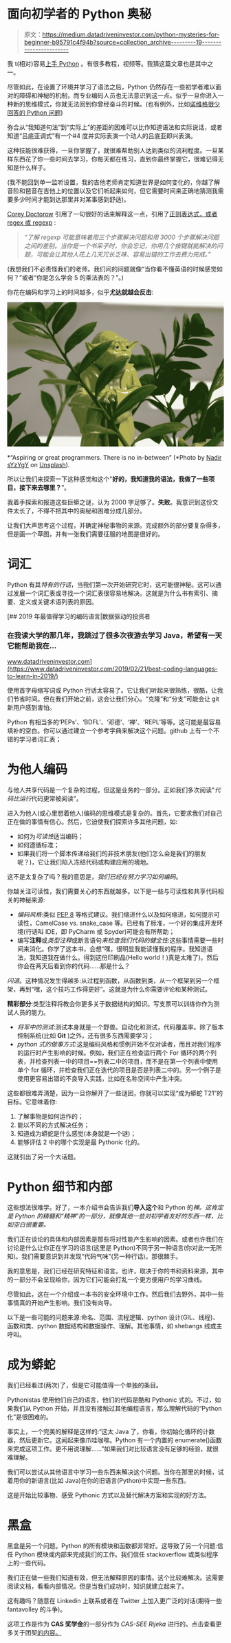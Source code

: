 # 面向初学者的 Python 奥秘

> 原文：<https://medium.datadriveninvestor.com/python-mysteries-for-beginner-b95791c4f94b?source=collection_archive---------19----------------------->

我 t(相对)容易[上手 Python](https://medium.com/@guglielmofeis/getting-started-with-python-anaconda-google-colab-and-virtual-environments-1ce8fc3286f9) 。有很多教程，视频等。我猜这篇文章也是其中之一。

尽管如此，在设置了环境并学习了语法之后，Python 仍然存在一些初学者难以面对的障碍和神秘的机制，而专业编码人员也无法意识到这一点。似乎一旦你进入一种新的思维模式，你就无法回到你曾经奋斗的时候。(也有例外，比如[诺维格很少回答的 Python 问题](https://norvig.com/python-iaq.html))

弥合从“我知道句法”到“实际上”的差距的困难可以比作知道语法和实际说话，或者知道“吕底亚调式”有一个#4 度并实际表演一个动人的吕底亚即兴表演。

这种技能很难获得，一旦你掌握了，就很难帮助别人达到类似的流利程度。一旦某样东西花了你一些时间去学习，你每天都在练习，直到你最终掌握它，很难记得无知是什么样子。

(我不能回到单一监听设置，我的吉他老师肯定知道世界是如何变化的，你越了解音阶和琶音在吉他上的位置以及它们听起来如何，但它需要时间来正确地猜测我需要多少时间才能到达那里并对某事感到舒适)。

[Corey Doctorow](https://www.theguardian.com/technology/2012/dec/04/ict-teach-kids-regular-expressions) 引用了一句很好的话来解释这一点，引用了[正则表达式，或者 regex 或 regexp](https://medium.com/analytics-vidhya/getting-started-with-regular-expressions-1ccdb8a6ca98) :

> *“了解 regexp 可能意味着用三个步骤解决问题和用 3000 个步骤解决问题之间的差别。当你是一个书呆子时，你会忘记，你用几个按键就能解决的问题，可能会让其他人花上几天冗长乏味、容易出错的工作去费力完成。”*

(我想我们不必责怪我们的老师。我们问的问题就像“当你看不懂英语的时候感觉如何？”或者“你是怎么学会 5 的乘法表的？”。)

你花在编码和学习上的时间越多，似乎**尤达就越会反击**:

![](img/be76f2cfcb181608b6fe494c266fc946.png)

*“Aspiring or great programmers. There is no in-between” (*Photo by [Nadir sYzYgY](https://unsplash.com/@nadir_syzygy?utm_source=medium&utm_medium=referral) on [Unsplash](https://unsplash.com?utm_source=medium&utm_medium=referral)).

所以让我们来探索一下这种感觉和这个"**好的，我知道我的语法，我做了一些项目，接下来去哪里？**”。

我着手探索和报道这些巨蟒之谜，认为 2000 字足够了。**失败**。我意识到这份文件太长了，不得不把其中的奥秘和困难分成几部分。

让我们大声思考这个过程，并确定神秘事物的来源。完成额外的部分要复杂得多，但是画一个草图，并有一张我们需要征服的地图是很好的。

# 词汇

Python 有其*特有的行话*，当我们第一次开始研究它时，这可能很神秘。这可以通过发展一个词汇表或寻找一个词汇表很容易地解决。这就是为什么书有索引、摘要、定义或关键术语列表的原因。

[](https://www.datadriveninvestor.com/2019/02/21/best-coding-languages-to-learn-in-2019/) [## 2019 年最值得学习的编码语言|数据驱动的投资者

### 在我读大学的那几年，我跳过了很多次夜游去学习 Java，希望有一天它能帮助我在…

www.datadriveninvestor.com](https://www.datadriveninvestor.com/2019/02/21/best-coding-languages-to-learn-in-2019/) 

使用首字母缩写词或 Python 行话太容易了。它让我们听起来很熟练，很酷，让我们节省时间。但在我们开始之前，这会让我们分心。“克隆”和“分支”可能会让 git 新用户感到害怕。

Python 有相当多的‘PEPs’、‘BDFL’、‘邓德’、‘禅’、‘REPL’等等。这可能是最容易填补的空白。你可以通过建立一个参考字典来解决这个问题。github 上有一个不错的学习者词汇表；

# 为他人编码

与他人共享代码是一个复杂的过程，但这是业务的一部分。正如我们多次阅读"*代码比运行*代码更常被阅读"。

进入为他人(或心里想着他人)编码的思维模式是复杂的。首先，它要求我们对自己正在做的事情有信心。然后，它迫使我们探索许多其他问题，如:

*   如何为*可读性*适当编码；
*   如何遵循标准；
*   如果我们将一个脚本传递给我们的非技术朋友(他们怎么会是我们的朋友呢？)，它让我们陷入冻结代码或构建应用的境地。

这不是太复杂了吗？我的意思是，*我们已经在努力学习如何编码*。

你越关注可读性，我们需要关心的东西就越多。以下是一些与可读性和共享代码相关的神秘来源:

*   *编码风格*:类似 [PEP 8](https://www.python.org/dev/peps/pep-0008/) 等格式建议。我们缩进什么以及如何缩进，如何提示可读性，CamelCase vs. snake_case 等。已经有了标准，一个好的集成开发环境(行话叫 IDE，即 PyCharm 或 Spyder)可能会有所帮助；
*   编写**注释**或*类型注释*或断言语句*来检查我们代码的健全性*:这些事情需要一些时间来消化。你学了这本书，会想“嘿，很明显我能读懂我的程序。我知道语法，我知道我在做什么。得到这份印刷品(Hello world！)真是太难了)。然后你会在两天后看到你的代码……那是什么？

*闪退*。这种情况发生得越多:从过程到函数，从函数到类，从一个框架到另一个框架，再到“嘿，这个技巧工作得更好”。这就是为什么你需要评论和某种测试。

**精彩部分**:类型注释将教会你更多关于数据结构的知识。写支票可以训练你作为测试人员的能力。

*   *将军中的测试*:测试本身就是一个野兽。自动化和测试，代码覆盖率。除了版本控制系统(比如 **Git** )之外，还有很多东西需要学习；
*   *python 式的做事方式*:这是编码风格和惯例开始不仅对读者，而且对我们程序的运行时产生影响的时候。例如，我们正在检查运行两个 For 循环的两个列表，并检查列表一中的项目==列表二中的项目，而不是在第一个列表中使用单个 for 循环，并检查我们正在迭代的项目是否是列表二中的。另一个例子是使用更容易出错的不良导入实践，比如在名称空间中产生冲突。

这些都很难弄清楚，因为一旦你解开了一些谜团，你就可以实现“成为蟒蛇 T21”的目标。它意味着你:

1.  了解事物是如何运作的；
2.  能以不同的方式解决任务；
3.  知道成为蟒蛇是什么感觉(本身就是一个谜)；
4.  能够评估 2 中的哪个实现是最 Pythonic 化的。

这就引出了另一个大话题。

# Python 细节和内部

这些想法很难学。好了，一本介绍书会告诉我们**导入这个**和 Python 的*禅。这肯定是 Python 的精髓和“精神”的一部分，就像其他一些对初学者友好的东西一样，比如空白很重要。*

我们正在谈论的具体和内部因素是那些将对性能产生影响的因素。或者也许我们在讨论是什么让你正在学习的语言(这里是 Python)不同于另一种语言(你对此一无所知)。我们需要意识到并发现“代码气味”(另一种行话)。那很棘手。

我的意思是，我们已经在研究特征和语言。也许，取决于你的书和资料来源，其中的一部分不会呈现给你，因为它们可能会打乱一个更方便用户的学习曲线。

尽管如此，这在一个介绍或一本书的安全环境中工作。然后我们去野外，其中一些事情真的开始产生影响。我们没有向导。

以下是一些可能的问题来源:命名、范围、流程逻辑、python 设计(GIL、线程)、函数和类、python 数据结构和数据操作、理解。其他事情，如 shebangs 线或主呼叫。

# 成为蟒蛇

我们已经看过(两次)了，但是它可能值得一个单独的条目。

Pythonistas 使用他们自己的语言，他们的代码是酷和 Pythonic 式的。不过，如果我们从 Python 开始，并且没有接触过其他编程语言，那么理解代码的“Python 化”是很困难的。

事实上，一个完美的解释是这样的:“这太 Java 了，你看，你初始化循环的计数器，然后更新它。这闻起来像爪哇咖啡。Python 有一个内置的 enumerate()函数来完成这项工作。更不用说理解……”如果我们对比较语言没有足够的经验，就很难理解。

我们可以尝试从其他语言中学习一些东西来解决这个问题。当你在那里的时候，试着用你的新语言(比如 Java)在你的旧语言(Python)中实现一些东西。

这是开始比较事物、感受 Pythonic 方式以及替代解决方案和实现的好方法。

# 黑盒

黑盒是另一个问题。Python 的所有模块和函数都非常好。这导致了另一个问题:信任 Python 模块或内部来完成我们的工作。我们信任 stackoverflow 或类似程序上的一些代码。

我们正在做一些我们知道有效，但无法解释原因的事情。这个比较难解决。这需要阅读文档，看看内部情况。但是当我们成功时，知识就建立起来了。

这有趣吗？随意在 Linkedin 上联系或者在 Twitter 上加入更广泛的对话(期待一些 fantavolley 的斗争)。

这项工作是作为 **CAS 奖学金**的一部分作为 *CAS-SEE Rijeka* 进行的。点击查看更多关于团契[的内容。](http://cas.uniri.hr/cas-see-fellowship-application/)